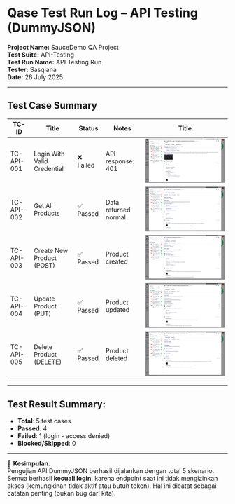 # Qase Test Run Log – API Testing (DummyJSON)

**Project Name:** SauceDemo QA Project  
**Test Suite:** API-Testing     
**Test Run Name:** API Testing Run        
**Tester:** Sasqiana        
**Date:** 26 July 2025

---

## Test Case Summary

| TC-ID          | Title                          | Status      | Notes                |Title                                                    |
|----------------|--------------------------------|-------------|----------------------|---------------------------------------------------------|
| TC-API-001     | Login With Valid Credential    | ❌ Failed   | API response: 401    | ![Test Run API](../documentations/Qase-API-test-001.png)|
| TC-API-002     | Get All Products               | ✅ Passed   | Data returned normal | ![Test Run API](../documentations/Qase-API-test-002.png)|
| TC-API-003     | Create New Product (POST)      | ✅ Passed   | Product created      | ![Test Run API](../documentations/Qase-API-test-003.png)|
| TC-API-004     | Update Product (PUT)           | ✅ Passed   | Product updated      | ![Test Run API](../documentations/Qase-API-test-004.png)|
| TC-API-005     | Delete Product (DELETE)        | ✅ Passed   | Product deleted      | ![Test Run API](../documentations/Qase-API-test-005.png)|

---

## Test Result Summary:
- **Total**: 5 test cases  
- **Passed**: 4  
- **Failed**: 1 (login - access denied)  
- **Blocked/Skipped**: 0  

---

📝 **Kesimpulan**:  
Pengujian API DummyJSON berhasil dijalankan dengan total 5 skenario. Semua berhasil **kecuali login**, karena endpoint saat ini tidak mengizinkan akses (kemungkinan tidak aktif atau butuh token). Hal ini dicatat sebagai catatan penting (bukan bug dari kita).

